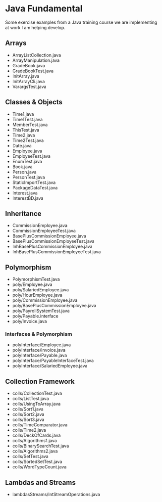 # Java Fundamental
Some exercise examples from a Java training course we are implementing at work I am helping develop.

## Arrays

- ArrayListCollection.java
- ArrayManipulation.java
- GradeBook.java
- GradeBookTest.java
- InitArray.java
- InitArrayCli.java
- VarargsTest.java

## Classes & Objects

- Time1.java
- Time1Test.java
- MemberTest.java
- ThisTest.java
- Time2.java
- Time2Test.java
- Date.java
- Employee.java
- EmployeeTest.java
- EnumTest.java
- Book.java
- Person.java
- PersonTest.java
- StaticImportTest.java
- PackageDataTest.java
- Interest.java
- InterestBD.java

## Inheritance

- CommissionEmployee.java
- CommissionEmployeeTest.java
- BasePlusCommissionEmployee.java
- BasePlusCommissionEmployeeTest.java
- InhBasePlusCommissionEmployee.java
- InhBasePlusCommissionEmployeeTest.java

## Polymorphism

- PolymorphismTest.java
- poly/Employee.java
- poly/SalariedEmployee.java
- poly/HourEmployee.java
- poly/CommissionEmployee.java
- poly/BasePlusCommissionEmployee.java
- poly/PayrollSystemTest.java
- poly/Payable.interface
- poly/Invoice.java
### Interfaces & Polymorphism
- polyInterface/Employee.java
- polyInterface/Invoice.java
- polyInterface/Payable.java
- polyInterface/PayableInterfaceTest.java
- polyInterface/SalariedEmployee.java

## Collection Framework

- colls/CollectionTest.java
- colls/ListTest.java
- colls/UsingToArray.java
- colls/Sort1.java
- colls/Sort2.java
- colls/Sort3.java
- colls/TimeComparator.java
- colls/Time2.java
- colls/DeckOfCards.java
- colls/Algorithms1.java
- colls/BinarySearchTest.java
- colls/Algorithms2.java
- colls/SetTest.java
- colls/SortedSetTest.java
- colls/WordTypeCount.java

## Lambdas and Streams
- lambdasStreams/IntStreamOperations.java
